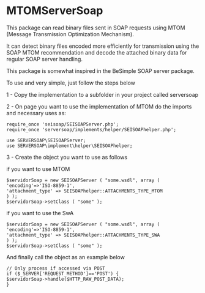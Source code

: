 MTOMServerSoap
==============

This package can read binary files sent in SOAP requests using MTOM (Message Transmission Optimization Mechanism).

It can detect binary files encoded more efficiently for transmission using the SOAP MTOM recommendation and decode the attached binary data for regular SOAP server handling.

This package is somewhat inspired in the BeSimple SOAP server package.

To use and very simple, just follow the steps below

1 - Copy the implementation to a subfolder in your project called serversoap

2 - On page you want to use the implementation of MTOM do the imports and necessary uses as:
```
require_once 'seisoap/SEISOAPServer.php';
require_once 'serversoap/implements/helper/SEISOAPhelper.php';

use SERVERSOAP\SEISOAPServer;
use SERVERSOAP\implement\helper\SEISOAPhelper;
```

3 - Create the object you want to use as follows

if you want to use MTOM
```
$servidorSoap = new SEISOAPServer ( "some.wsdl", array (
'encoding'=>'ISO-8859-1',
'attachment_type' => SEISOAPhelper::ATTACHMENTS_TYPE_MTOM
) );
$servidorSoap->setClass ( "some" );
```
if you want to use the SwA
```
$servidorSoap = new SEISOAPServer ( "some.wsdl", array (
'encoding'=>'ISO-8859-1',
'attachment_type' => SEISOAPhelper::ATTACHMENTS_TYPE_SWA
) );
$servidorSoap->setClass ( "some" );
```

And finally call the object as an example below
```
// Only process if accessed via POST
if ($_SERVER['REQUEST_METHOD']=='POST') {	
$servidorSoap->handle($HTTP_RAW_POST_DATA);
}
```
